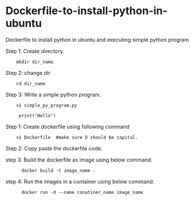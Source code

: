 # Dockerfile-to-install-python-in-ubuntu
Dockerfile to install python in ubuntu and executing simple python program

Step 1: Create directory.

        mkdir dir_name
        
Step 2: change dir

        cd dir_name
        
Step 3: Write a simple python program.

        vi simple_py_program.py
        
         print("Hello")
         
Step 1: Create dockerfile using following command
  
        vi Dockerfile  #make sure D should be capital.
        
Step 2: Copy paste the dockerfile code.

step 3: Build the dockerfile as image using below command.

          docker build -t image_name .
          
step 4: Run the images in a container using below command.

          docker run -d --name conatiner_name image_name
